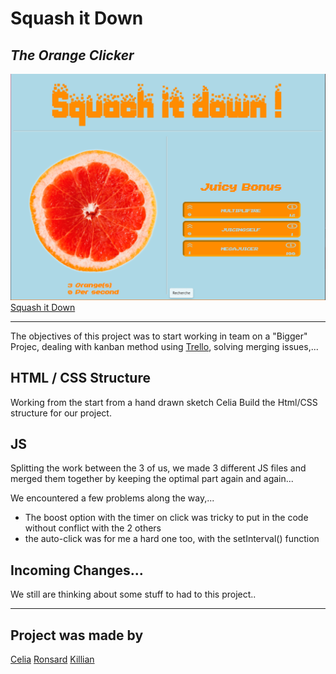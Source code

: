 # Squash it Down 
## _The Orange Clicker_

![Squash it Down](Squash.png)
[Squash it Down](https://killiandmt.github.io/ClickerBecode/) 

___

The objectives of this project was to start working in team on a "Bigger" Projec, dealing with kanban method using [Trello](https://trello.com/), solving merging issues,... 

## HTML / CSS Structure 

Working from the start from a hand drawn sketch Celia Build the Html/CSS structure for our project. 

## JS 

Splitting the work between the 3 of us, we made 3 different JS files and merged them together by keeping the optimal part again and again...

We encountered a few problems along the way,... 
- The boost option with the timer on click was tricky to put in the code without conflict with the 2 others
- the auto-click was for me a hard one too, with the setInterval() function



## Incoming Changes...

We still are thinking about some stuff to had to this project.. 



____


## Project was made by 

[Celia](https://github.com/celiasallet)
[Ronsard](https://github.com/RonSardD)
[Killian](https://github.com/KillianDmt)